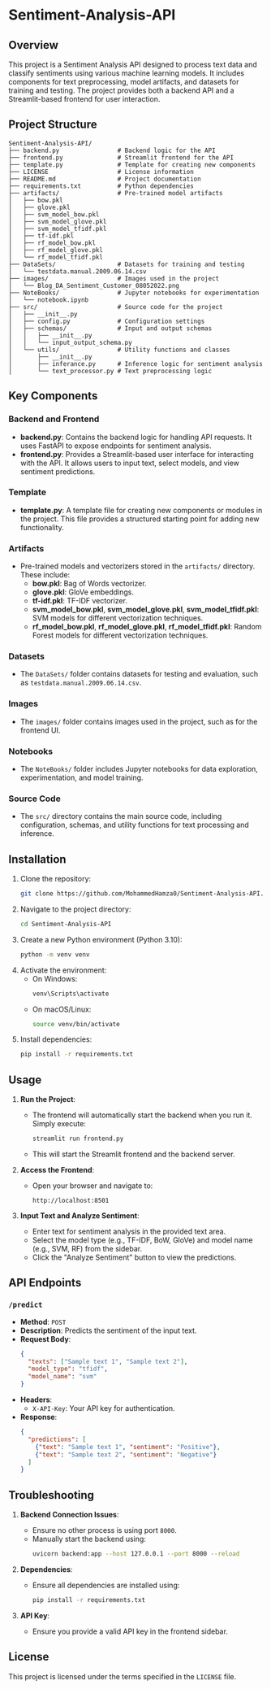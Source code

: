 # Sentiment-Analysis-API

## Overview
This project is a Sentiment Analysis API designed to process text data and classify sentiments using various machine learning models. It includes components for text preprocessing, model artifacts, and datasets for training and testing. The project provides both a backend API and a Streamlit-based frontend for user interaction.

## Project Structure

```
Sentiment-Analysis-API/
├── backend.py                # Backend logic for the API
├── frontend.py               # Streamlit frontend for the API
├── template.py               # Template for creating new components
├── LICENSE                   # License information
├── README.md                 # Project documentation
├── requirements.txt          # Python dependencies
├── artifacts/                # Pre-trained model artifacts
│   ├── bow.pkl
│   ├── glove.pkl
│   ├── svm_model_bow.pkl
│   ├── svm_model_glove.pkl
│   ├── svm_model_tfidf.pkl
│   ├── tf-idf.pkl
│   ├── rf_model_bow.pkl
│   ├── rf_model_glove.pkl
│   └── rf_model_tfidf.pkl
├── DataSets/                 # Datasets for training and testing
│   └── testdata.manual.2009.06.14.csv
├── images/                   # Images used in the project
│   └── Blog_DA_Sentiment_Customer_08052022.png
├── NoteBooks/                # Jupyter notebooks for experimentation
│   └── notebook.ipynb
├── src/                      # Source code for the project
│   ├── __init__.py
│   ├── config.py             # Configuration settings
│   ├── schemas/              # Input and output schemas
│   │   ├── __init__.py
│   │   └── input_output_schema.py
│   └── utils/                # Utility functions and classes
│       ├── __init__.py
│       ├── inferance.py      # Inference logic for sentiment analysis
│       └── text_processor.py # Text preprocessing logic
```

## Key Components

### Backend and Frontend
- **backend.py**: Contains the backend logic for handling API requests. It uses FastAPI to expose endpoints for sentiment analysis.
- **frontend.py**: Provides a Streamlit-based user interface for interacting with the API. It allows users to input text, select models, and view sentiment predictions.

### Template
- **template.py**: A template file for creating new components or modules in the project. This file provides a structured starting point for adding new functionality.

### Artifacts
- Pre-trained models and vectorizers stored in the `artifacts/` directory. These include:
  - **bow.pkl**: Bag of Words vectorizer.
  - **glove.pkl**: GloVe embeddings.
  - **tf-idf.pkl**: TF-IDF vectorizer.
  - **svm_model_bow.pkl**, **svm_model_glove.pkl**, **svm_model_tfidf.pkl**: SVM models for different vectorization techniques.
  - **rf_model_bow.pkl**, **rf_model_glove.pkl**, **rf_model_tfidf.pkl**: Random Forest models for different vectorization techniques.

### Datasets
- The `DataSets/` folder contains datasets for testing and evaluation, such as `testdata.manual.2009.06.14.csv`.

### Images
- The `images/` folder contains images used in the project, such as for the frontend UI.

### Notebooks
- The `NoteBooks/` folder includes Jupyter notebooks for data exploration, experimentation, and model training.

### Source Code
- The `src/` directory contains the main source code, including configuration, schemas, and utility functions for text processing and inference.

## Installation

1. Clone the repository:
   ```bash
   git clone https://github.com/MohammedHamza0/Sentiment-Analysis-API.git
   ```
2. Navigate to the project directory:
   ```bash
   cd Sentiment-Analysis-API
   ```
3. Create a new Python environment (Python 3.10):
   ```bash
   python -m venv venv
   ```
4. Activate the environment:
   - On Windows:
     ```bash
     venv\Scripts\activate
     ```
   - On macOS/Linux:
     ```bash
     source venv/bin/activate
     ```
5. Install dependencies:
   ```bash
   pip install -r requirements.txt
   ```

## Usage

1. **Run the Project**:
   - The frontend will automatically start the backend when you run it. Simply execute:
     ```bash
     streamlit run frontend.py
     ```
   - This will start the Streamlit frontend and the backend server.

2. **Access the Frontend**:
   - Open your browser and navigate to:
     ```
     http://localhost:8501
     ```

3. **Input Text and Analyze Sentiment**:
   - Enter text for sentiment analysis in the provided text area.
   - Select the model type (e.g., TF-IDF, BoW, GloVe) and model name (e.g., SVM, RF) from the sidebar.
   - Click the "Analyze Sentiment" button to view the predictions.

## API Endpoints

### `/predict`
- **Method**: `POST`
- **Description**: Predicts the sentiment of the input text.
- **Request Body**:
  ```json
  {
    "texts": ["Sample text 1", "Sample text 2"],
    "model_type": "tfidf",
    "model_name": "svm"
  }
  ```
- **Headers**:
  - `X-API-Key`: Your API key for authentication.
- **Response**:
  ```json
  {
    "predictions": [
      {"text": "Sample text 1", "sentiment": "Positive"},
      {"text": "Sample text 2", "sentiment": "Negative"}
    ]
  }
  ```

## Troubleshooting

1. **Backend Connection Issues**:
   - Ensure no other process is using port `8000`.
   - Manually start the backend using:
     ```bash
     uvicorn backend:app --host 127.0.0.1 --port 8000 --reload
     ```

2. **Dependencies**:
   - Ensure all dependencies are installed using:
     ```bash
     pip install -r requirements.txt
     ```

3. **API Key**:
   - Ensure you provide a valid API key in the frontend sidebar.

## License
This project is licensed under the terms specified in the `LICENSE` file.